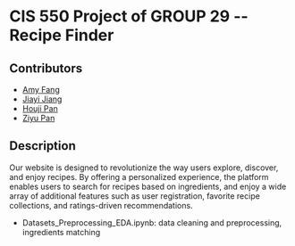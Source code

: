 # CIS 550 Project of GROUP 29 -- Recipe Finder
## Contributors
* [Amy Fang](https://github.com/AMYFYJ)
* [Jiayi Jiang](https://github.com/JiangJiayi32)
* [Houji Pan](https://github.com/houjipan)
* [Ziyu Pan](https://github.com/ziyupan26)

## Description
Our website is designed to revolutionize the way users explore, discover, and enjoy recipes. By offering a personalized experience, the platform enables users to search for recipes based on ingredients, and enjoy a wide array of additional features such as user registration, favorite recipe collections, and ratings-driven recommendations. 

* Datasets_Preprocessing_EDA.ipynb: data cleaning and preprocessing, ingredients matching
